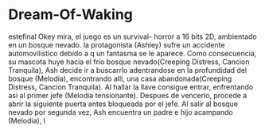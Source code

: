 # Dream-Of-Waking
estefinal
Okey mira, el juego es un survival- horror a 16 bits 2D, ambientado en un bosque nevado. 
la protagonista (Ashley) sufre un accidente automovilistico debido a q un fantasma se le aparece. 
Como consecuencia, su mascota huye hacia el frio bosque nevado(Creeping Distress, Cancion Tranquila), 
Ash decide ir a buscarrlo adentrandose en la profundidad del bosque  (Melodia), encontrando alli, 
una casa abandonada(Creeping Distress, Cancion Tranquila). Al hallar la llave consigue entrar, 
enfrentando asi al primer jefe (Melodia tensionante). 
Despues de vencerlo, procede a abrir la siguiente 
puerta antes bloqueada por el jefe. Al salir al bosque nevado por segunda vez, Ash encuentra un padre e hijo acampando (Melodia), l
